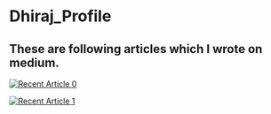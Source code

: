 # Dhiraj_Profile

## These are following articles which I wrote on medium.


<a target="_blank" href="https://github-readme-medium-recent-article.vercel.app/medium/@dhiraj-patil-analyst/0"><img src="https://github-readme-medium-recent-article.vercel.app/medium/@dhiraj-patil-analyst/0" alt="Recent Article 0">


<a target="_blank" href="https://github-readme-medium-recent-article.vercel.app/medium/@dhiraj-patil-analyst/1"><img src="https://github-readme-medium-recent-article.vercel.app/medium/@dhiraj-patil-analyst/1" alt="Recent Article 1">
